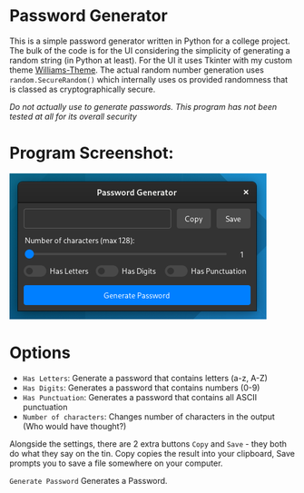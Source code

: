 # Password Generator
This is a simple password generator written in Python for a college project. The bulk of the code is for the UI considering the simplicity of generating a random string (in Python at least). For the UI it uses Tkinter with my custom theme [Williams-Theme](https://github.com/unavailable-name/Williams-Theme "Williams-Theme"). The actual random number generation uses `random.SecureRandom()` which internally uses os provided randomness that is classed as cryptographically secure.

*Do not actually use to generate passwords. This program has not been tested at all for its overall security*

# Program Screenshot:
!["Random Password Generator UI"](Screenshot.png "Random Password Generator UI")

# Options
- `Has Letters`: Generate a password that contains letters (a-z, A-Z)
- `Has Digits`: Generates a password that contains numbers (0-9)
- `Has Punctuation`: Generates a password that contains all ASCII punctuation
- `Number of characters`: Changes number of characters in the output (Who would have thought?)

Alongside the settings, there are 2 extra buttons `Copy` and `Save` - they both do what they say on the tin. Copy copies the result into your clipboard, Save prompts you to save a file somewhere on your computer.

`Generate Password` Generates a Password.

